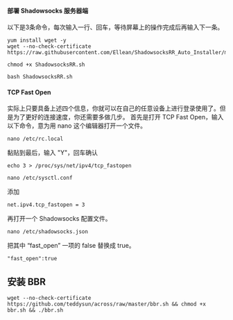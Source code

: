 #### 部署 Shadowsocks 服务器端



以下是3条命令，每次输入一行、回车，等待屏幕上的操作完成后再输入下一条。

```
yum install wget -y
wget --no-check-certificate https://raw.githubusercontent.com/Ellean/ShadowsocksRR_Auto_Installer/master/ShadowsocksRR.sh

chmod +x ShadowsocksRR.sh

bash ShadowsocksRR.sh
```

#### TCP Fast Open

实际上只要具备上述四个信息，你就可以在自己的任意设备上进行登录使用了。但是为了更好的连接速度，你还需要多做几步。
首先是打开 TCP Fast Open，输入以下命令，意为用 nano 这个编辑器打开一个文件。

```
nano /etc/rc.local
```

黏贴到最后，输入 "Y"，回车确认

```
echo 3 > /proc/sys/net/ipv4/tcp_fastopen
```

```
nano /etc/sysctl.conf
```

添加

```
net.ipv4.tcp_fastopen = 3
```

再打开一个 Shadowsocks 配置文件。

```
nano /etc/shadowsocks.json
```

把其中 “fast_open” 一项的 false 替换成 true。

```
"fast_open":true
```

## 安装 BBR

```
wget --no-check-certificate https://github.com/teddysun/across/raw/master/bbr.sh && chmod +x bbr.sh && ./bbr.sh
```
